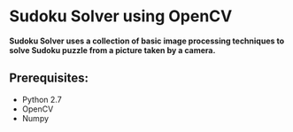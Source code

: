 # Sudoku Solver using OpenCV

**Sudoku Solver uses a collection of basic image processing techniques to solve Sudoku puzzle from a picture taken by a camera.**


## Prerequisites:
  - Python 2.7  
  - OpenCV
  - Numpy


